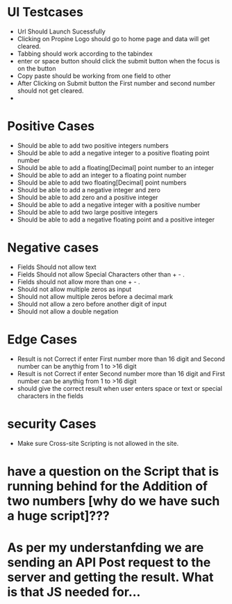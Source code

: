 # UI Testcases
- Url Should Launch Sucessfully
- Clicking on Propine Logo should go to home page and data will get cleared.
- Tabbing should work according to the tabindex
- enter or space button should click the submit button when the focus is on the button
- Copy paste should be working from one field to other
- After Clicking on Submit button the First number and second number should not get cleared.
- 

# Positive Cases
- Should be able to add two positive integers numbers
- Should be able to add a negative integer to a positive floating point number
- Should be able to add a floating[Decimal] point number to an integer
- Should be able to add an integer to a floating point number
- Should be able to add two floating[Decimal] point numbers
- Should be able to add a negative integer and zero
- Should be able to add zero and a positive integer
- Should be able to add a negative integer with a positive number
- Should be able to add two large positive integers
- Should be able to add a negative floating point and a positive integer


# Negative cases
- Fields Should not allow text 
- Fields Should not allow Special Characters other than + - . 
- Fields should not allow more than one + - .
- Should not allow multiple zeros as input
- Should not allow multiple zeros before a decimal mark
- Should not allow a zero before another digit of input
- Should not allow a double negation

# Edge Cases
- Result is not Correct if enter First number more than 16 digit and Second number can be anythig from 1 to >16 digit
- Result is not Correct if enter Second number more than 16 digit and First number can be anythig from 1 to >16 digit
- should give the correct result when user enters space or text or special characters in the fields

# security Cases
- Make sure Cross-site Scripting is not allowed in the site.

# have a question on the Script that is running behind for the Addition of two numbers [why do we have such a huge script]???
# As per my understanfding we are sending an API Post request to the server and getting the result. What is that JS needed for...

